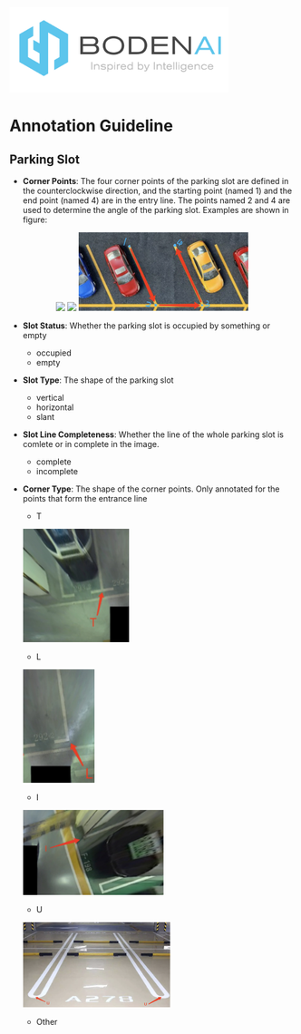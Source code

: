 <p align="left">
  <img src="../figures/logo.png" height="150">
</p>

# Annotation Guideline

## Parking Slot
* **Corner Points**: The four corner points of the parking slot are defined in the counterclockwise direction, and the starting point (named 1) and the end point (named 4) are in the entry line. The points named 2 and 4 are used to determine the angle of the parking slot. Examples are shown in figure:

<p align="center">
  <img src="../figures/slot1.png" width="350">
  <img src="../figures/slot2.png" width="350">
  <img src="../figures/slot3.png" width="300">
</p>


* **Slot Status**: Whether the parking slot is occupied by something or empty
  * occupied
  * empty
* **Slot Type**: The shape of the parking slot
  * vertical
  * horizontal
  * slant
* **Slot Line Completeness**: Whether the line of the whole parking slot is comlete or in complete in the image. 
  * complete
  * incomplete
* **Corner Type**: The shape of the corner points. Only annotated for the points that form the entrance line
  * T

  <p align="left">
  <img src="../figures/T.png" height="200">
  </p>
  
  * L

  <p align="left">
  <img src="../figures/L.png" height="200">
  </p>
  
  * I
  
  
  <p align="left">
  <img src="../figures/I.png" height="150">
  </p>
  
  * U

  <p align="left">
  <img src="../figures/U.png" height="150">
  </p>
  
  * Other
